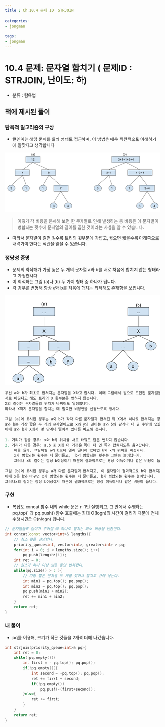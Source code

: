 ```yaml
---
title : Ch.10.4 문제 ID  STRJOIN

categories:
- jongman

tags:
- jongman
---
```


# 10.4 문제: 문자열 합치기 ( 문제ID : STRJOIN, 난이도: 하)
[algo]: <https://algospot.com/judge/problem/read/STRJOIN>
- 분류 : 탐욕법

## 책에 제시된 풀이

### 탐욕적 알고리즘의 구상
- 글쓴이는 해당 문제를 트리 형태로 접근하며, 이 방법은 매우 직관적으로 이해하기에 알맞다고
  생각합니다.

![img1](/img/2019-12-14-Jongman-ch10-4-1.png)

> 이렇게 각 비용을 분해해 보면 한 무자열로 인해 발생하는 총 비용은 이 문자열이 병합되는 횟수에
> 문자열의 길이를 곱한 것이라는 사실을 알 수 있습니다.
- 따라서 문자열이 길면 길수록 트리의 윗부분에 가깝고, 짧으면 짧을수록 아래쪽으로 내려가야 한다는
  직관을 얻을 수 있습니다.

### 정당성 증명 

- 문제의 최적해가 가장 짧은 두 개의 문자열 a와 b를 서로 처음에 합치지 않는 형태라고 가정합시다.
- 이 최적해는 그림 (a)나 (b) 두 가지 형태 중 하나가 됩니다.
- 각 경우를 변형해 항상 a와 b를 처음에 합치는 최적해도 존재함을 보입니다.

![img2](/img/2019-12-14-Jongman-ch10-4-2.png)

```cpp
우선 a와 b가 최초로 합쳐지는 문자열을 X라고 합시다. 이때 그림에서 원으로 표현된 문자열들의 위치를
서로 바꾼다고 해도 트리의 X 윗부분은 변하지 않습니다.
X의 길이는 문자열들의 위치가 바뀌어도 일정합니다.
따라서 X까지 문자열을 합치는 데 필요한 비용만을 신경쓰도록 합시다.

그림 (a)에 표시된 경우는 a와 b가 각각 다른 문자열과 합쳐진 뒤 X에서 하나로 합쳐지는 경우입니다.
a와 b는 가장 짧은 두 개의 문자열이므로 x와 y의 길이는 a와 b와 같거나 더 길 수밖에 없습니다.
이때 a와 b가 X에서 몇 단계나 떨어져 있나를 비교해 봅시다.

1. 거리가 같을 경우: x와 b의 위치를 서로 바꿔도 답은 변하지 않습니다.
2. 거리가 다를 경우: a,b 중 X에 더 가까운 쪽이 더 먼 쪽과 합쳐지도록 옮겨갑니다.
    예를 들어, 그림처럼 a가 b보다 멀리 떨어져 있다면 b와 x의 위치를 바꿉니다.
    x가 병합되는 횟수는 더 줄어들고,  b가 병합되는 횟수는 그만큼 늘어납니다.
    그러나 x의 길이는 항상 b이상이기 때문에 결과적으로는 항상 이득이거나 같은 비용이 듭니다.

그림 (b)에 표시된 경우는 a가 다른 문자열과 합쳐지고, 이 문자열이 결과적으로 b와 합쳐지는 경우입니다.
이때 x를 b와 바꾸면 x가 병합되는 횟수는 더 줄어들고, b가 병합되는 횟수는 늘어납니다.
그러나x의 길이는 항상 b이상이기 때문에 결과적으로는 항상 이득이거나 같은 비용이 듭니다.

```

### 구현

- 복잡도
    concat 함수 내의 while 문은 n-1번 실행되고, 그 안에서 수행하는 pq.top() 과 pq.push() 함수
    호출에는 최대 O(logn)의 시간이 걸리기 때문에 전체 수행시간은 O(nlogn) 입니다.

```cpp
// 문자열들의 길이가 주어질 때 하나로 합치는 최소 비용을 반환한다.
int concat(const vector<int>& lengths){
    // 최소 큐를 선언한다.
    priority_queue<int, vector<int>, greater<int> > pq;
    for(int i = 0; i < lengths.size(); i++)
        pq.push(lengths[i]);
    int ret = 0;
    // 원소가 하나 이상 남은 동안 반복한다.
    while(pq.size() > 1 ){
        // 가장 짧은 문자열 두 개를 찾아서 합치고 큐에 넣는다.
        int min1 = pq.top(); pq.pop();
        int min2 = pq.top(); pq.pop();
        pq.push(min1 + min2);
        ret += min1 + min2;
    }
    return ret;
}
```

### 내 풀이
- pq를 이용해, 크기가 작은 것들을 2개씩 더해 나갔습니다.

```cpp
int strjoin(priority_queue<int>& pq){
    int ret = 0;
    while(!pq.empty()){
        int first = - pq.top(); pq.pop();
        if(!pq.empty()){
            int second = -pq.top(); pq.pop();
            ret += first + second;
            if(!pq.empty())
                pq.push(-(first+second));
        }else{
            ret += first;
        }
    }
    return ret;
}
```
